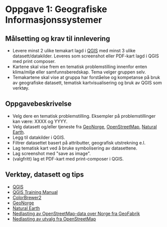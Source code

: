# Oppgave 1: Geografiske Informasjonssystemer

## **Målsetting og krav til innlevering**
* Levere minst 2 ulike temakart lagd i [QGIS](https://qgis.org) med minst 3 ulike datasett/datakilder. Leveres som screenshot eller PDF-kart lagd i QGIS med print composer.
* Kartene skal vise frem en tematisk problemstilling innenfor enten klima/miljø eller samfunnsberedskap. Tema velger gruppen selv.
* Temakartene skal vise at gruppa har forståelse og kompetanse på bruk av geografiske datasett, tematisk kartvisualisering og bruk av QGIS som verktøy.

## **Oppgavebeskrivelse**
* Velg dere en tematisk problemstilling. Eksempler på problemstillinger kan være: XXXX og YYYY.
* Velg datasett og/eller tjeneste fra [GeoNorge](https://www.geonorge.no), [OpenStreetMap](https://www.openstreetmap.org), [Natural Earth](https://www.naturalearthdata.com).
* Legg til datakilder i QGIS.
* Filtrer datasettet basert på attributter, geografisk utstrekning e.l.
* Lag tematisk kart ved å bruke symbolisering av datasettene.
* Lag screenshot med "save as image".
* (valgfritt) lag et PDF-kart med print-composer i QGIS.

## **Verktøy, datasett og tips**
* [QGIS](https://qgis.org)
* [QGIS Training Manual](https://docs.qgis.org/latest/en/docs/training_manual/)
* [ColorBrewer2](https://colorbrewer2.org)
* [GeoNorge](https://www.geonorge.no)
* [Natural Earth](https://www.naturalearthdata.com)
* [Nedlasting av OpenStreetMap-data over Norge fra GeoFabrik](https://download.geofabrik.de/europe/norway.html)
* [Nedlasting av utvalg fra OpenStreetMap](https://overpass-turbo.eu/)
